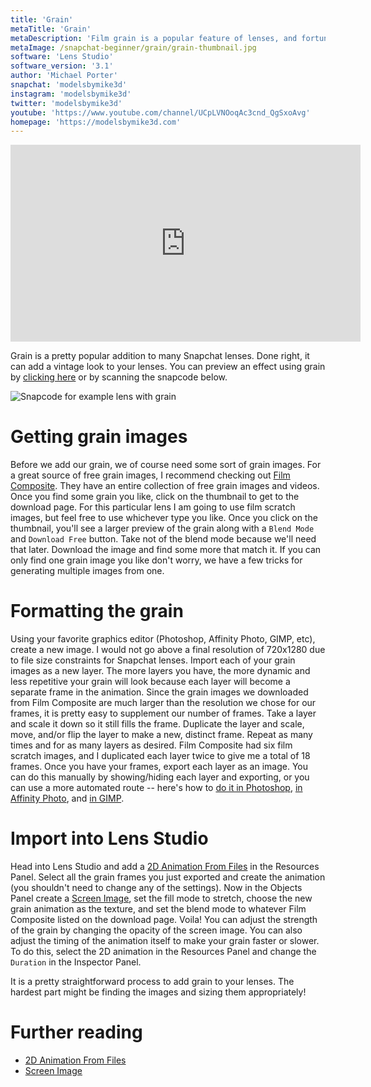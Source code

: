 ```yaml
---
title: 'Grain'
metaTitle: 'Grain'
metaDescription: 'Film grain is a popular feature of lenses, and fortunately it is easy to add to your own.'
metaImage: /snapchat-beginner/grain/grain-thumbnail.jpg
software: 'Lens Studio'
software_version: '3.1'
author: 'Michael Porter'
snapchat: 'modelsbymike3d'
instagram: 'modelsbymike3d'
twitter: 'modelsbymike3d'
youtube: 'https://www.youtube.com/channel/UCpLVNOoqAc3cnd_QgSxoAvg'
homepage: 'https://modelsbymike3d.com'
---
```


<div className="video-responsive">
  <iframe
    width="560"
    height="315"
    src="https://www.youtube.com/embed/q3PtpCixl5k"
    frameborder="0"
    allow="accelerometer; autoplay; encrypted-media; gyroscope; picture-in-picture"
    allowfullscreen
  ></iframe>
</div>

Grain is a pretty popular addition to many Snapchat lenses. Done right, it can add a vintage look to your lenses. You can preview an effect using grain by [clicking here](https://www.snapchat.com/unlock/?type=SNAPCODE&uuid=9bbc641deec14df1a21c9f170b11ce04&metadata=01) or by scanning the snapcode below.

![Snapcode for example lens with grain](../../snapchat-beginner/grain/snapcode.png)

# Getting grain images

Before we add our grain, we of course need some sort of grain images. For a great source of free grain images, I recommend checking out [Film Composite](https://www.filmcomposite.com/free-film-assets). They have an entire collection of free grain images and videos. Once you find some grain you like, click on the thumbnail to get to the download page. For this particular lens I am going to use film scratch images, but feel free to use whichever type you like. Once you click on the thumbnail, you'll see a larger preview of the grain along with a `Blend Mode` and `Download Free` button. Take not of the blend mode because we'll need that later. Download the image and find some more that match it. If you can only find one grain image you like don't worry, we have a few tricks for generating multiple images from one.

# Formatting the grain

Using your favorite graphics editor (Photoshop, Affinity Photo, GIMP, etc), create a new image. I would not go above a final resolution of 720x1280 due to file size constraints for Snapchat lenses. Import each of your grain images as a new layer. The more layers you have, the more dynamic and less repetitive your grain will look because each layer will become a separate frame in the animation. Since the grain images we downloaded from Film Composite are much larger than the resolution we chose for our frames, it is pretty easy to supplement our number of frames. Take a layer and scale it down so it still fills the frame. Duplicate the layer and scale, move, and/or flip the layer to make a new, distinct frame. Repeat as many times and for as many layers as desired. Film Composite had six film scratch images, and I duplicated each layer twice to give me a total of 18 frames. Once you have your frames, export each layer as an image. You can do this manually by showing/hiding each layer and exporting, or you can use a more automated route -- here's how to [do it in Photoshop](https://helpx.adobe.com/photoshop/using/export-artboards-layers.html), [in Affinity Photo](https://affinity.help/designer/en-US.lproj/index.html?page=pages/ExportPersona/exportPersona.html?title=Exporting%20using%20Export%20Persona), and [in GIMP](https://khalim19.github.io/gimp-plugin-export-layers/).

# Import into Lens Studio

Head into Lens Studio and add a [2D Animation From Files](https://lensstudio.snapchat.com/guides/2d/2d-animation/) in the Resources Panel. Select all the grain frames you just exported and create the animation (you shouldn't need to change any of the settings). Now in the Objects Panel create a [Screen Image](https://lensstudio.snapchat.com/guides/2d/image/), set the fill mode to stretch, choose the new grain animation as the texture, and set the blend mode to whatever Film Composite listed on the download page. Voila! You can adjust the strength of the grain by changing the opacity of the screen image. You can also adjust the timing of the animation itself to make your grain faster or slower. To do this, select the 2D animation in the Resources Panel and change the `Duration` in the Inspector Panel.

It is a pretty straightforward process to add grain to your lenses. The hardest part might be finding the images and sizing them appropriately!

# Further reading

- [2D Animation From Files](https://lensstudio.snapchat.com/guides/2d/2d-animation/)
- [Screen Image](https://lensstudio.snapchat.com/guides/2d/image/)
